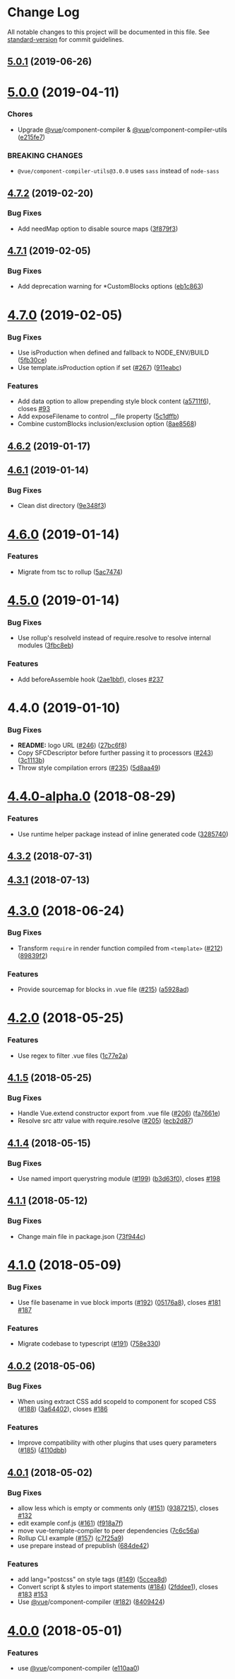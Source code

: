 # Change Log

All notable changes to this project will be documented in this file. See [standard-version](https://github.com/conventional-changelog/standard-version) for commit guidelines.

<a name="5.0.1"></a>
## [5.0.1](https://github.com/vuejs/rollup-plugin-vue/compare/v5.0.0...v5.0.1) (2019-06-26)



<a name="5.0.0"></a>
# [5.0.0](https://github.com/vuejs/rollup-plugin-vue/compare/v4.7.2...v5.0.0) (2019-04-11)


### Chores

* Upgrade [@vue](https://github.com/vue)/component-compiler & [@vue](https://github.com/vue)/component-compiler-utils ([e215fe7](https://github.com/vuejs/rollup-plugin-vue/commit/e215fe7))


### BREAKING CHANGES

* `@vue/component-compiler-utils@3.0.0` uses `sass` instead of `node-sass`



<a name="4.7.2"></a>
## [4.7.2](https://github.com/vuejs/rollup-plugin-vue/compare/v4.7.1...v4.7.2) (2019-02-20)


### Bug Fixes

* Add needMap option to disable source maps ([3f879f3](https://github.com/vuejs/rollup-plugin-vue/commit/3f879f3))



<a name="4.7.1"></a>
## [4.7.1](https://github.com/vuejs/rollup-plugin-vue/compare/v4.7.0...v4.7.1) (2019-02-05)


### Bug Fixes

* Add deprecation warning for *CustomBlocks options ([eb1c863](https://github.com/vuejs/rollup-plugin-vue/commit/eb1c863))



<a name="4.7.0"></a>
# [4.7.0](https://github.com/vuejs/rollup-plugin-vue/compare/v4.6.2...v4.7.0) (2019-02-05)


### Bug Fixes

* Use isProduction when defined and fallback to NODE_ENV/BUILD ([5fb30ce](https://github.com/vuejs/rollup-plugin-vue/commit/5fb30ce))
* Use template.isProduction option if set ([#267](https://github.com/vuejs/rollup-plugin-vue/issues/267)) ([911eabc](https://github.com/vuejs/rollup-plugin-vue/commit/911eabc))


### Features

* Add data option to allow prepending style block content ([a5711f6](https://github.com/vuejs/rollup-plugin-vue/commit/a5711f6)), closes [#93](https://github.com/vuejs/rollup-plugin-vue/issues/93)
* Add exposeFilename to control __file property ([5c1dffb](https://github.com/vuejs/rollup-plugin-vue/commit/5c1dffb))
* Combine customBlocks inclusion/exclusion option ([8ae8568](https://github.com/vuejs/rollup-plugin-vue/commit/8ae8568))



<a name="4.6.2"></a>
## [4.6.2](https://github.com/vuejs/rollup-plugin-vue/compare/v4.6.1...v4.6.2) (2019-01-17)



<a name="4.6.1"></a>
## [4.6.1](https://github.com/vuejs/rollup-plugin-vue/compare/v4.6.0...v4.6.1) (2019-01-14)


### Bug Fixes

* Clean dist directory ([9e348f3](https://github.com/vuejs/rollup-plugin-vue/commit/9e348f3))



<a name="4.6.0"></a>
# [4.6.0](https://github.com/vuejs/rollup-plugin-vue/compare/v4.5.0...v4.6.0) (2019-01-14)


### Features

* Migrate from tsc to rollup ([5ac7474](https://github.com/vuejs/rollup-plugin-vue/commit/5ac7474))



<a name="4.5.0"></a>
# [4.5.0](https://github.com/vuejs/rollup-plugin-vue/compare/v4.4.0...v4.5.0) (2019-01-14)


### Bug Fixes

* Use rollup's resolveId instead of require.resolve to resolve internal modules ([3fbc8eb](https://github.com/vuejs/rollup-plugin-vue/commit/3fbc8eb))


### Features

* Add beforeAssemble hook ([2ae1bbf](https://github.com/vuejs/rollup-plugin-vue/commit/2ae1bbf)), closes [#237](https://github.com/vuejs/rollup-plugin-vue/issues/237)



<a name="4.4.0"></a>
# 4.4.0 (2019-01-10)


### Bug Fixes

* **README:** logo URL ([#246](https://github.com/vuejs/rollup-plugin-vue/issues/246)) ([27bc6f8](https://github.com/vuejs/rollup-plugin-vue/commit/27bc6f8))
* Copy SFCDescriptor before further passing it to processors ([#243](https://github.com/vuejs/rollup-plugin-vue/issues/243)) ([3c1113b](https://github.com/vuejs/rollup-plugin-vue/commit/3c1113b))
* Throw style compilation errors ([#235](https://github.com/vuejs/rollup-plugin-vue/issues/235)) ([5d8aa49](https://github.com/vuejs/rollup-plugin-vue/commit/5d8aa49))



<a name="4.4.0-alpha.0"></a>
# [4.4.0-alpha.0](https://github.com/vuejs/rollup-plugin-vue/compare/v4.3.2...v4.4.0-alpha.0) (2018-08-29)


### Features

* Use runtime helper package instead of inline generated code ([3285740](https://github.com/vuejs/rollup-plugin-vue/commit/3285740))



<a name="4.3.2"></a>
## [4.3.2](https://github.com/vuejs/rollup-plugin-vue/compare/v4.3.1...v4.3.2) (2018-07-31)



<a name="4.3.1"></a>
## [4.3.1](https://github.com/vuejs/rollup-plugin-vue/compare/v4.3.0...v4.3.1) (2018-07-13)



<a name="4.3.0"></a>
# [4.3.0](https://github.com/vuejs/rollup-plugin-vue/compare/v4.2.0...v4.3.0) (2018-06-24)


### Bug Fixes

* Transform `require` in render function compiled from `<template>` ([#212](https://github.com/vuejs/rollup-plugin-vue/issues/212)) ([89839f2](https://github.com/vuejs/rollup-plugin-vue/commit/89839f2))


### Features

* Provide sourcemap for blocks in .vue file ([#215](https://github.com/vuejs/rollup-plugin-vue/issues/215)) ([a5928ad](https://github.com/vuejs/rollup-plugin-vue/commit/a5928ad))



<a name="4.2.0"></a>
# [4.2.0](https://github.com/znck/rollup-plugin-vue/compare/v4.1.5...v4.2.0) (2018-05-25)


### Features

* Use regex to filter .vue files ([1c77e2a](https://github.com/znck/rollup-plugin-vue/commit/1c77e2a))



<a name="4.1.5"></a>
## [4.1.5](https://github.com/znck/rollup-plugin-vue/compare/v4.1.4...v4.1.5) (2018-05-25)


### Bug Fixes

* Handle Vue.extend constructor export from .vue file ([#206](https://github.com/znck/rollup-plugin-vue/issues/206)) ([fa7661e](https://github.com/znck/rollup-plugin-vue/commit/fa7661e))
* Resolve src attr value with require.resolve ([#205](https://github.com/znck/rollup-plugin-vue/issues/205)) ([ecb2d87](https://github.com/znck/rollup-plugin-vue/commit/ecb2d87))



<a name="4.1.4"></a>
## [4.1.4](https://github.com/znck/rollup-plugin-vue/compare/v4.1.3...v4.1.4) (2018-05-15)


### Bug Fixes

* Use named import querystring module ([#199](https://github.com/znck/rollup-plugin-vue/issues/199)) ([b3d63f0](https://github.com/znck/rollup-plugin-vue/commit/b3d63f0)), closes [#198](https://github.com/znck/rollup-plugin-vue/issues/198)


<a name="4.1.1"></a>
## [4.1.1](https://github.com/znck/rollup-plugin-vue/compare/v4.1.0...v4.1.1) (2018-05-12)


### Bug Fixes

* Change main file in package.json ([73f944c](https://github.com/znck/rollup-plugin-vue/commit/73f944c))



<a name="4.1.0"></a>
# [4.1.0](https://github.com/znck/rollup-plugin-vue/compare/v4.0.2...v4.1.0) (2018-05-09)


### Bug Fixes

* Use file basename in vue block imports ([#192](https://github.com/znck/rollup-plugin-vue/issues/192)) ([05176a8](https://github.com/znck/rollup-plugin-vue/commit/05176a8)), closes [#181](https://github.com/znck/rollup-plugin-vue/issues/181) [#187](https://github.com/znck/rollup-plugin-vue/issues/187)


### Features

* Migrate codebase to typescript ([#191](https://github.com/znck/rollup-plugin-vue/issues/191)) ([758e330](https://github.com/znck/rollup-plugin-vue/commit/758e330))



<a name="4.0.2"></a>
## [4.0.2](https://github.com/znck/rollup-plugin-vue/compare/v4.0.1...v4.0.2) (2018-05-06)


### Bug Fixes

* When using extract CSS add scopeId to component for scoped CSS ([#188](https://github.com/znck/rollup-plugin-vue/issues/188)) ([3a64402](https://github.com/znck/rollup-plugin-vue/commit/3a64402)), closes [#186](https://github.com/znck/rollup-plugin-vue/issues/186)


### Features

* Improve compatibility with other plugins that uses query parameters ([#185](https://github.com/znck/rollup-plugin-vue/issues/185)) ([4110dbb](https://github.com/znck/rollup-plugin-vue/commit/4110dbb))



<a name="4.0.1"></a>
## [4.0.1](https://github.com/znck/rollup-plugin-vue/compare/v2.5.2...v4.0.1) (2018-05-02)


### Bug Fixes

* allow less which is empty or comments only ([#151](https://github.com/znck/rollup-plugin-vue/issues/151)) ([9387215](https://github.com/znck/rollup-plugin-vue/commit/9387215)), closes [#132](https://github.com/znck/rollup-plugin-vue/issues/132)
* edit example conf.js ([#161](https://github.com/znck/rollup-plugin-vue/issues/161)) ([f918a7f](https://github.com/znck/rollup-plugin-vue/commit/f918a7f))
* move vue-template-compiler to peer dependencies ([7c6c56a](https://github.com/znck/rollup-plugin-vue/commit/7c6c56a))
* Rollup CLI example ([#157](https://github.com/znck/rollup-plugin-vue/issues/157)) ([c7f25a9](https://github.com/znck/rollup-plugin-vue/commit/c7f25a9))
* use prepare instead of prepublish ([684de42](https://github.com/znck/rollup-plugin-vue/commit/684de42))


### Features

* add lang="postcss" on style tags ([#149](https://github.com/znck/rollup-plugin-vue/issues/149)) ([5ccea8d](https://github.com/znck/rollup-plugin-vue/commit/5ccea8d))
* Convert script & styles to import statements ([#184](https://github.com/znck/rollup-plugin-vue/issues/184)) ([2fddee1](https://github.com/znck/rollup-plugin-vue/commit/2fddee1)), closes [#183](https://github.com/znck/rollup-plugin-vue/issues/183) [#153](https://github.com/znck/rollup-plugin-vue/issues/153)
* Use [@vue](https://github.com/vue)/component-compiler ([#182](https://github.com/znck/rollup-plugin-vue/issues/182)) ([8409424](https://github.com/znck/rollup-plugin-vue/commit/8409424))



<a name="4.0.0"></a>
# [4.0.0](https://github.com/znck/rollup-plugin-vue/compare/v2.5.2...v4.0.0) (2018-05-01)

### Features

* use [@vue](https://github.com/vue)/component-compiler ([e110aa0](https://github.com/znck/rollup-plugin-vue/commit/e110aa0))
